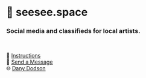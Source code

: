 # :art: seesee.space

### Social media and classifieds for local artists.

<br />

:notebook_with_decorative_cover: [Instructions](https://github.com/danydodson/seesee-space/blob/master/documents/instructions.md)  
:e-mail: [Send a Message](mailto:dany@dany.codes "Contact dany@dany.codes")  
:globe_with_meridians: <a href="https://dany.codes/" target="_blank" title="Blog/Portfolio of Dany Dodson">Dany Dodson</a>
